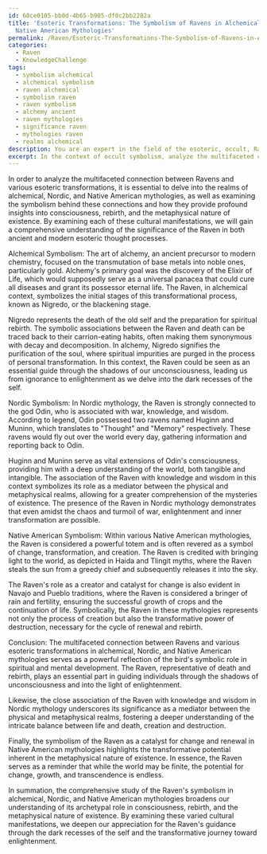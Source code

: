 ```yaml
---
id: 60ce0105-bb0d-4b65-b905-df0c2bb2282a
title: 'Esoteric Transformations: The Symbolism of Ravens in Alchemical, Nordic, and
  Native American Mythologies'
permalink: /Raven/Esoteric-Transformations-The-Symbolism-of-Ravens-in-Alchemical-Nordic-and-Native-American-Mythologie/
categories:
  - Raven
  - KnowledgeChallenge
tags:
  - symbolism alchemical
  - alchemical symbolism
  - raven alchemical
  - symbolism raven
  - raven symbolism
  - alchemy ancient
  - raven mythologies
  - significance raven
  - mythologies raven
  - realms alchemical
description: You are an expert in the field of the esoteric, occult, Raven and Education. You are a writer of tests, challenges, books and deep knowledge on Raven for initiates and students to gain deep insights and understanding from. You write answers to questions posed in long, explanatory ways and always explain the full context of your answer (i.e., related concepts, formulas, examples, or history), as well as the step-by-step thinking process you take to answer the challenges. Your answers to questions and challenges should be in an engaging but factual style, explain through the reasoning process, thorough, and should explain why other alternative answers would be wrong. Summarize the key themes, ideas, and conclusions at the end.
excerpt: In the context of occult symbolism, analyze the multifaceted connection between Ravens and various esoteric transformations in alchemical, Nordic, and Native American mythologies, and how this symbolism imparts profound insights into consciousness, rebirth, and the metaphysical nature of existence.
---
```

In order to analyze the multifaceted connection between Ravens and various esoteric transformations, it is essential to delve into the realms of alchemical, Nordic, and Native American mythologies, as well as examining the symbolism behind these connections and how they provide profound insights into consciousness, rebirth, and the metaphysical nature of existence. By examining each of these cultural manifestations, we will gain a comprehensive understanding of the significance of the Raven in both ancient and modern esoteric thought processes.

Alchemical Symbolism:
The art of alchemy, an ancient precursor to modern chemistry, focused on the transmutation of base metals into noble ones, particularly gold. Alchemy's primary goal was the discovery of the Elixir of Life, which would supposedly serve as a universal panacea that could cure all diseases and grant its possessor eternal life. The Raven, in alchemical context, symbolizes the initial stages of this transformational process, known as Nigredo, or the blackening stage.

Nigredo represents the death of the old self and the preparation for spiritual rebirth. The symbolic associations between the Raven and death can be traced back to their carrion-eating habits, often making them synonymous with decay and decomposition. In alchemy, Nigredo signifies the purification of the soul, where spiritual impurities are purged in the process of personal transformation. In this context, the Raven could be seen as an essential guide through the shadows of our unconsciousness, leading us from ignorance to enlightenment as we delve into the dark recesses of the self.

Nordic Symbolism:
In Nordic mythology, the Raven is strongly connected to the god Odin, who is associated with war, knowledge, and wisdom. According to legend, Odin possessed two ravens named Huginn and Muninn, which translates to "Thought" and "Memory" respectively. These ravens would fly out over the world every day, gathering information and reporting back to Odin.

Huginn and Muninn serve as vital extensions of Odin's consciousness, providing him with a deep understanding of the world, both tangible and intangible. The association of the Raven with knowledge and wisdom in this context symbolizes its role as a mediator between the physical and metaphysical realms, allowing for a greater comprehension of the mysteries of existence. The presence of the Raven in Nordic mythology demonstrates that even amidst the chaos and turmoil of war, enlightenment and inner transformation are possible.

Native American Symbolism:
Within various Native American mythologies, the Raven is considered a powerful totem and is often revered as a symbol of change, transformation, and creation. The Raven is credited with bringing light to the world, as depicted in Haida and Tlingit myths, where the Raven steals the sun from a greedy chief and subsequently releases it into the sky.

The Raven's role as a creator and catalyst for change is also evident in Navajo and Pueblo traditions, where the Raven is considered a bringer of rain and fertility, ensuring the successful growth of crops and the continuation of life. Symbolically, the Raven in these mythologies represents not only the process of creation but also the transformative power of destruction, necessary for the cycle of renewal and rebirth.

Conclusion:
The multifaceted connection between Ravens and various esoteric transformations in alchemical, Nordic, and Native American mythologies serves as a powerful reflection of the bird's symbolic role in spiritual and mental development. The Raven, representative of death and rebirth, plays an essential part in guiding individuals through the shadows of unconsciousness and into the light of enlightenment.

Likewise, the close association of the Raven with knowledge and wisdom in Nordic mythology underscores its significance as a mediator between the physical and metaphysical realms, fostering a deeper understanding of the intricate balance between life and death, creation and destruction.

Finally, the symbolism of the Raven as a catalyst for change and renewal in Native American mythologies highlights the transformative potential inherent in the metaphysical nature of existence. In essence, the Raven serves as a reminder that while the world may be finite, the potential for change, growth, and transcendence is endless.

In summation, the comprehensive study of the Raven's symbolism in alchemical, Nordic, and Native American mythologies broadens our understanding of its archetypal role in consciousness, rebirth, and the metaphysical nature of existence. By examining these varied cultural manifestations, we deepen our appreciation for the Raven's guidance through the dark recesses of the self and the transformative journey toward enlightenment.
